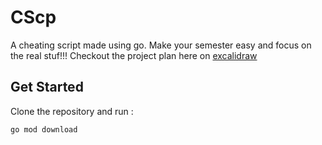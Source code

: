 # CScp

A cheating script made using go. Make your semester easy and focus on the real stuf!!! Checkout the project plan here on [excalidraw](https://excalidraw.com/#room=f09c0fc3888ea1381682,k8t9iyn9PCE7cjbc-YU0JQ)

## Get Started

Clone the repository and run :

```
go mod download
```
